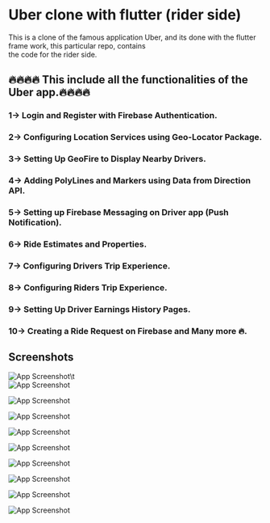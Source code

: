 # Uber clone with flutter (rider side)

This is a clone of the famous application Uber, and its done with the flutter frame work, this particular repo, contains\
the code for the rider side.

## 🔥🔥🔥🔥 This include all the functionalities of the Uber app.🔥🔥🔥🔥
### 1->  Login and Register with Firebase Authentication.
### 2-> Configuring Location Services using Geo-Locator Package.
### 3-> Setting Up GeoFire to Display Nearby Drivers.
### 4-> Adding PolyLines and Markers using Data from Direction API.
### 5-> Setting up Firebase Messaging on Driver app (Push Notification).
### 6-> Ride Estimates and Properties.
### 7-> Configuring Drivers Trip Experience.
### 8-> Configuring Riders Trip Experience.
### 9-> Setting Up Driver Earnings  History Pages.
### 10-> Creating a Ride Request on Firebase and Many more 🔥.

## Screenshots

![App Screenshot](https://github.com/guptashubham95a/uber-rider-app/blob/main/flutter-cab-rider/r0.jpg)\t          
![App Screenshot](https://github.com/guptashubham95a/uber-rider-app/blob/main/flutter-cab-rider/r01.jpg)


![App Screenshot](https://github.com/guptashubham95a/uber-rider-app/blob/main/flutter-cab-rider/r1.jpg)


![App Screenshot](https://github.com/guptashubham95a/uber-rider-app/blob/main/flutter-cab-rider/r2.jpg) 


![App Screenshot](https://github.com/guptashubham95a/uber-rider-app/blob/main/flutter-cab-rider/r3.jpg)


![App Screenshot](https://github.com/guptashubham95a/uber-rider-app/blob/main/flutter-cab-rider/r4.jpg)


![App Screenshot](https://github.com/guptashubham95a/uber-rider-app/blob/main/flutter-cab-rider/r5.jpg)


![App Screenshot](https://github.com/guptashubham95a/uber-rider-app/blob/main/flutter-cab-rider/r6.jpg)


![App Screenshot](https://github.com/guptashubham95a/uber-rider-app/blob/main/flutter-cab-rider/r7.jpg)

![App Screenshot](https://github.com/guptashubham95a/uber-rider-app/blob/main/flutter-cab-rider/r8.jpg)

  
